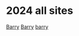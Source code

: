 # 2024 all sites
[Barry](https://drtonyr.github.io/tide/2024/Barry)
[Barry](Barry)
[barry](/tide/2024/Barry)

